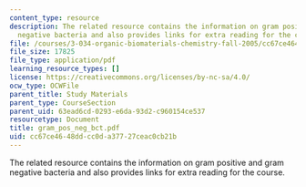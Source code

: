 ```yaml
---
content_type: resource
description: The related resource contains the information on gram positive and gram
  negative bacteria and also provides links for extra reading for the course.
file: /courses/3-034-organic-biomaterials-chemistry-fall-2005/cc67ce4648ddcc0da37727ceac0cb21b_gram_pos_neg_bct.pdf
file_size: 17825
file_type: application/pdf
learning_resource_types: []
license: https://creativecommons.org/licenses/by-nc-sa/4.0/
ocw_type: OCWFile
parent_title: Study Materials
parent_type: CourseSection
parent_uid: 63ead6cd-0293-e6da-93d2-c960154ce537
resourcetype: Document
title: gram_pos_neg_bct.pdf
uid: cc67ce46-48dd-cc0d-a377-27ceac0cb21b
---
```

The related resource contains the information on gram positive and gram negative bacteria and also provides links for extra reading for the course.